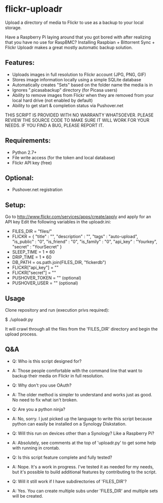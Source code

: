 flickr-uploadr
===============

Upload a directory of media to Flickr to use as a backup to your local storage.

Have a Raspberry Pi laying around that you got bored with after realizing that you have no use for RaspBMC?  Installing Raspbian + Bittorrent Sync + Flickr Uploadr makes a great mostly automatic backup solution.

## Features:
* Uploads images in full resolution to Flickr account (JPG, PNG, GIF)
* Stores image information locally using a simple SQLite database
* Automatically creates "Sets" based on the folder name the media is in
* Ignores ".picasabackup" directory (for Picasa users)
* Ability to remove images from Flickr when they are removed from your local hard drive (not enabled by default) 
* Ability to get start & completion status via Pushover.net

THIS SCRIPT IS PROVIDED WITH NO WARRANTY WHATSOEVER. PLEASE REVIEW THE SOURCE CODE TO MAKE SURE IT WILL WORK FOR YOUR NEEDS. IF YOU FIND A BUG, PLEASE REPORT IT.

## Requirements:
* Python 2.7+
* File write access (for the token and local database)
* Flickr API key (free)

## Optional:
* Pushover.net registration

## Setup:
Go to http://www.flickr.com/services/apps/create/apply and apply for an API key
Edit the following variables in the uploadr.ini:


* FILES_DIR = "files/"
* FLICKR = {
        "title"                 : "",
        "description"           : "",
        "tags"                  : "auto-upload",
        "is_public"             : "0",
        "is_friend"             : "0",
        "is_family"             : "0",
        "api_key"               : "Yourkey",
        "secret"                : "YourSecret"
        }
* SLEEP_TIME = 1 * 60
* DRIP_TIME = 1 * 60
* DB_PATH = os.path.join(FILES_DIR, "fickerdb")
* FLICKR["api_key"] = ""
* FLICKR["secret"] = ""
* PUSHOVER_TOKEN = "" (optional)
* PUSHOVER_USER = "" (optional)

## Usage
Clone repository and run (execution privs required):

$ ./uploadr.py

It will crawl through all the files from the 'FILES_DIR' directory and begin the upload process.

## Q&A
* Q: Who is this script designed for?
* A: Those people comfortable with the command line that want to backup their media on Flickr in full resolution.

* Q: Why don't you use OAuth?
* A: The older method is simpler to understand and works just as good. No need to fix what isn't broken.

* Q: Are you a python ninja?
* A: No, sorry. I just picked up the language to write this script because python can easily be installed on a Synology Diskstation.

* Q: Will this run on devices other than a Synology? Like a Raspberry Pi?
* A: Absolutely, see comments at the top of 'uploadr.py' to get some help with running in crontab.

* Q: Is this script feature complete and fully tested?
* A: Nope. It's a work in progress. I've tested it as needed for my needs, but it's possible to build additional features by contributing to the script.

* Q: Will it still work if I have subdirectories of 'FILES_DIR'?
* A: Yes. You can create multiple subs under 'FILES_DIR' and multiple sets will be created.
